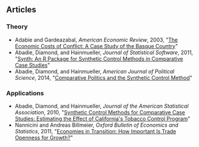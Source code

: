 ## Articles
### Theory
 - Adabie and Gardeazabal, *American Economic Review*, 2003, "[The Economic Costs of Conflict: A Case Study of the Basque Country](http://www.hks.harvard.edu/fs/aabadie/eccp.pdf)"
 - Abadie, Diamond, and Hainmueller, *Journal of Statistical Software*, 2011, "[Synth: An R Package for Synthetic Control Methods in Comparative Case Studies](http://www.jstatsoft.org/v42/i13)"
 - Abadie, Diamond, and Hainmueller, *American Journal of Political Science*, 2014, "[Comparative Politics and the Synthetic Control Method](http://papers.ssrn.com/sol3/papers.cfm?abstract_id=1950298)"

### Applications
 - Abadie, Diamond, and Hainmueller, *Journal of the American Statistical Association*, 2010, "[Synthetic Control Methods for Comparative Case Studies: Estimating the Effect of California's Tobacco Control Program](http://www.hks.harvard.edu/fs/aabadie/ccsp.pdf)"
 - Nannicini and Andreas Billmeier, *Oxford Bulletin of Economics and Statistics*, 2011, "[Economies in Transition: How Important Is Trade Openness for Growth?](http://onlinelibrary.wiley.com/doi/10.1111/j.1468-0084.2010.00626.x/full)"


